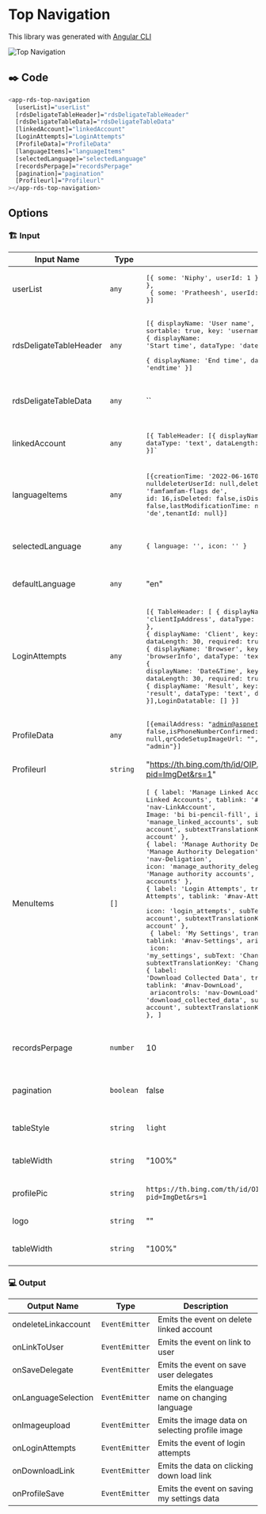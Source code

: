 # Top Navigation

This library was generated with [Angular CLI](https://github.com/angular/angular-cli)
<p align="left">
<img src="../../../../../assets/Top-Navigation.png" alt="Top Navigation"/>
<p/>

## ✒️ Code
```bash
<app-rds-top-navigation
  [userList]="userList"
  [rdsDeligateTableHeader]="rdsDeligateTableHeader"
  [rdsDeligateTableData]="rdsDeligateTableData"
  [linkedAccount]="linkedAccount"
  [LoginAttempts]="LoginAttempts"
  [ProfileData]="ProfileData"
  [languageItems]="languageItems"
  [selectedLanguage]="selectedLanguage"
  [recordsPerpage]="recordsPerpage"
  [pagination]="pagination"
  [Profileurl]="Profileurl"
></app-rds-top-navigation>
```
## Options
### 🏗️ Input
<!-- prettier-ignore -->
| Input Name                  | Type        |Example     | Description                                                                  |
| --------------------------- | ----------- |------------| ---------------------------------------------------------------------------- |
| userList              | `any`       | <pre>[{ some: 'Niphy', userId: 1 }, { userId: 2, some: 'Anupriya' },<br> { some: 'Pratheesh', userId: 3 }, { userId: 4, some: 'shreekanth' }]</pre>  |    Specify the list of users |
|rdsDeligateTableHeader |`any`    |<pre>[{ displayName: 'User name', dataLength: 30, dataType: 'text', sortable: true, key: 'username', required: false },<br>{ displayName: 'Start time', dataType: 'date', sortable: false, key: 'starttime' }, <br>{ displayName: 'End time', dataType: 'date', sortable: false, key: 'endtime' }]</pre>|  Specify user delegation table header items|
| rdsDeligateTableData       | `any`       | ``  |    Specify the list of user delegate data |
|linkedAccount   |`any` |<pre>[{ TableHeader: [{ displayName: 'User Name', key: 'username', dataType: 'text', dataLength: 30, required: true }],tableData: [] }]`</pre>|     Specify linked account data  |
|languageItems    |`any` |<pre>[{creationTime: '2022-06-16T09:39:28.572322',creatorUserId: nulldeleterUserId: null,deletionTime: null,displayName: 'Deutsch',icon: 'famfamfam-flags de',<br>id: 16,isDeleted: false,isDisabled: false,lastModificationTime: null,lastModifierUserId: null,name: 'de',tenantId: null}]</pre>|     Specify language list  |
|selectedLanguage    |`any` |<pre>{ language: '', icon: '' }</pre>|     Specify selected language data data  |
|defaultLanguage    |`any` |"en"|     Specify default language  |
|LoginAttempts    |`any` |<pre>[{ TableHeader: [ { displayName: 'IP Address', key: 'clientIpAddress', dataType: 'text', dataLength: 30, required: true },<br>{ displayName: 'Client', key: 'clientName', dataType: 'text', dataLength: 30, required: true },<br>{ displayName: 'Browser', key: 'browserInfo', dataType: 'text', dataLength: 30, required: true },<br>{ displayName: 'Date&Time', key: 'creationTime', dataType: 'text', dataLength: 30, required: true },<br>{ displayName: 'Result', key: 'result', dataType: 'text', dataLength: 30, required: true }],LoginDatatable: [] }]</pre>|     Specify linked account data  |
|ProfileData | `any`  |<pre>[{emailAddress: "admin@aspnetzero.com",isGoogleAuthenticatorEnabled: false,isPhoneNumberConfirmed: false,name: "admin",phoneNumber: null,qrCodeSetupImageUrl: "",surname: "admin",timezone: null,userName: "admin"}]</pre>    |   Specify profile data
|Profileurl|  `string`|"https://th.bing.com/th/id/OIP.3IsXMskZyheEWqtE3Dr7JwHaGe?pid=ImgDet&rs=1"| Specify the profile url
|MenuItems| `[]`  |<pre>[ { label: 'Manage Linked Accounts', translationKey: 'Manage Linked Accounts', tablink: '#nav-LinkAccount', ariacontrols: 'nav-LinkAccount', <br>Image: 'bi bi-pencil-fill', icon: 'manage_linked_accounts', subText: 'Manage accounts linked to your account', subtextTranslationKey: 'Manage accounts linked to your account' }, <br>{ label: 'Manage Authority Delegation', translationKey: 'Manage Authority Delegation', tablink: '#nav-Deligation', ariacontrols: 'nav-Deligation',<br>icon: 'manage_authority_delegations', subText: 'Manage authority accounts', subtextTranslationKey: 'Manage authority accounts' },<br>{ label: 'Login Attempts', translationKey: 'Login Attempts', tablink: '#nav-Attempts', ariacontrols: 'nav-Attempts',<br> icon: 'login_attempts', subText: 'See recent login attempts for your account', subtextTranslationKey: 'See recent login attempts for your account' },<br> { label: 'My Settings', translationKey: 'My Settings', tablink: '#nav-Settings', ariacontrols: 'nav-Settings',<br> icon: 'my_settings', subText: 'Change your account settings', subtextTranslationKey: 'Change your account settings', },<br>{ label: 'Download Collected Data', translationKey: 'Download Collected Data', tablink: '#nav-DownLoad',<br> ariacontrols: 'nav-DownLoad', icon: 'download_collected_data', subText: 'Download data belongs to your account', subtextTranslationKey: 'Download data belongs to your account' }, ]</pre>    |  Specify the menu items in profile side bar
|recordsPerpage|`number`    | 10  |Specify number of records per page|
|pagination| `boolean`| false | specify pagination required or not
|tableStyle|  `string`| `light`| Specify the color for table
|tableWidth|  `string`| "100%"| Specify the width of table
|profilePic|  `string`| `https://th.bing.com/th/id/OIP.3IsXMskZyheEWqtE3Dr7JwHaGe?pid=ImgDet&rs=1` | Specify the profile picture
|logo|  `string`| ""| Specify the logo
|tableWidth|  `string`| "100%"| Specify the width of table

### 💻 Output
| Output Name                 | Type                 | Description                                                                  |
| --------------------------- | ---------------------|---------------------------------------------------------------------- |
| ondeleteLinkaccount         | `EventEmitter`       |    Emits the event on delete linked account  |
| onLinkToUser                | `EventEmitter`       |    Emits the event on link to user  |
| onSaveDelegate              | `EventEmitter`       |    Emits the event on save user delegates  |
| onLanguageSelection         | `EventEmitter`       |    Emits the elanguage name on changing language  |
| onImageupload               | `EventEmitter`       |    Emits the image data on selecting profile image  |
| onLoginAttempts             | `EventEmitter`       |    Emits the event of login attempts  |
| onDownloadLink              | `EventEmitter`       |    Emits the data on clicking down load link  |
|onProfileSave                |`EventEmitter`        |   Emits the event on saving my settings data
